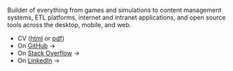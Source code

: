 Builder of everything from games and simulations to content management systems, ETL platforms, internet and intranet applications, and open source tools across the desktop, mobile, and web.

- CV ([html](cv.html) or [pdf](cv.pdf))
- On [GitHub](https://github.com/starkos) →
- On [Stack Overflow](https://stackoverflow.com/story/starkos) →
- On [LinkedIn](https://www.linkedin.com/in/starkos) →
